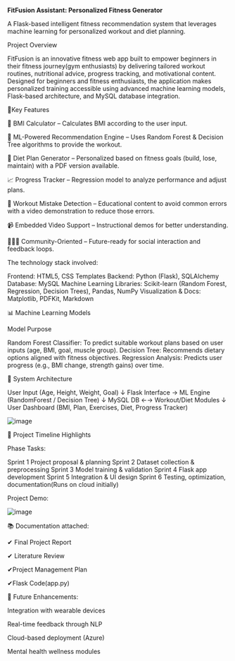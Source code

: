 **FitFusion Assistant: Personalized Fitness Generator**

A Flask-based intelligent fitness recommendation system that leverages machine learning for personalized workout and diet planning.

Project Overview

FitFusion is an innovative fitness web app built to empower beginners in their fitness journey(gym enthusiasts) by delivering tailored workout routines, nutritional advice, progress tracking, and motivational content. Designed for beginners and fitness enthusiasts, the application makes personalized training accessible using advanced machine learning models, Flask-based architecture, and MySQL database integration.

🚀Key Features

🧮 BMI Calculator – Calculates BMI according to the user input.

🧠 ML-Powered Recommendation Engine – Uses Random Forest & Decision Tree algorithms to provide the workout.

🥗 Diet Plan Generator – Personalized based on fitness goals (build, lose, maintain) with a PDF version available.

📈 Progress Tracker – Regression model to analyze performance and adjust plans.

🧘 Workout Mistake Detection – Educational content to avoid common errors with a video demonstration to reduce those errors.

📹 Embedded Video Support – Instructional demos for better understanding.

🧑‍🤝‍🧑 Community-Oriented – Future-ready for social interaction and feedback loops.

The technology stack involved:

Frontend:	HTML5, CSS Templates
Backend:	Python (Flask), SQLAlchemy
Database:	MySQL
Machine Learning Libraries:	Scikit-learn (Random Forest, Regression, Decision Trees), Pandas, NumPy
Visualization & Docs:	Matplotlib, PDFKit, Markdown

📊 Machine Learning Models

Model	Purpose

Random Forest Classifier: To	predict suitable workout plans based on user inputs (age, BMI, goal, muscle group).
Decision Tree:	Recommends dietary options aligned with fitness objectives.
Regression Analysis:	Predicts user progress (e.g., BMI change, strength gains) over time.

🧱 System Architecture

User Input (Age, Height, Weight, Goal) 
    ↓
Flask Interface → ML Engine (RandomForest / Decision Tree)
    ↓
MySQL DB ←→ Workout/Diet Modules
    ↓
User Dashboard (BMI, Plan, Exercises, Diet, Progress Tracker)

![image](https://github.com/user-attachments/assets/79573fa8-594e-4776-b1ee-24536209eb38)

📅 Project Timeline Highlights

Phase	Tasks:

Sprint 1	Project proposal & planning
Sprint 2	Dataset collection & preprocessing
Sprint 3	Model training & validation
Sprint 4	Flask app development
Sprint 5	Integration & UI design
Sprint 6	Testing, optimization, documentation(Runs on cloud initially)

Project Demo:

![image](https://github.com/user-attachments/assets/4983c1d5-2233-4345-a143-94bdbf861e9f)


📚 Documentation attached:

✔ Final Project Report

✔ Literature Review

✔Project Management Plan

✔Flask Code(app.py)


🎯 Future Enhancements:

Integration with wearable devices

Real-time feedback through NLP

Cloud-based deployment (Azure)

Mental health wellness modules











